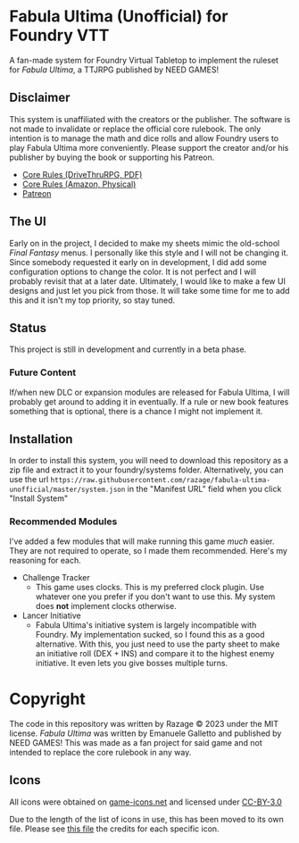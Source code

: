 # Fabula Ultima (Unofficial) for Foundry VTT

A fan-made system for Foundry Virtual Tabletop to implement the ruleset for _Fabula Ultima_, a TTJRPG published by NEED GAMES!

## Disclaimer

This system is unaffiliated with the creators or the publisher. The software is not made to invalidate or replace the official core rulebook. The only intention is to manage the math and dice rolls and allow Foundry users to play Fabula Ultima more conveniently. Please support the creator and/or his publisher by buying the book or supporting his Patreon.

-   [Core Rules (DriveThruRPG, PDF)](https://www.drivethrurpg.com/product/410108/Fabula-Ultima-TTJRPG)
-   [Core Rules (Amazon, Physical)](https://www.amazon.com/dp/B0C34VZ87R)
-   [Patreon](https://www.patreon.com/roosterema)

## The UI

Early on in the project, I decided to make my sheets mimic the old-school _Final Fantasy_ menus. I personally like this style and I will not be changing it. Since somebody requested it early on in development, I did add some configuration options to change the color. It is not perfect and I will probably revisit that at a later date. Ultimately, I would like to make a few UI designs and just let you pick from those. It will take some time for me to add this and it isn't my top priority, so stay tuned.

## Status

This project is still in development and currently in a beta phase.

### Future Content

If/when new DLC or expansion modules are released for Fabula Ultima, I will probably get around to adding it in eventually. If a rule or new book features something that is optional, there is a chance I might not implement it.

## Installation

In order to install this system, you will need to download this repository as a zip file and extract it to your foundry/systems folder. Alternatively, you can use the url `https://raw.githubusercontent.com/razage/fabula-ultima-unofficial/master/system.json` in the "Manifest URL" field when you click "Install System"

### Recommended Modules

I've added a few modules that will make running this game _much_ easier. They are not required to operate, so I made them recommended. Here's my reasoning for each.

-   Challenge Tracker
    -   This game uses clocks. This is my preferred clock plugin. Use whatever one you prefer if you don't want to use this. My system does **not** implement clocks otherwise.
-   Lancer Initiative
    -   Fabula Ultima's initiative system is largely incompatible with Foundry. My implementation sucked, so I found this as a good alternative. With this, you just need to use the party sheet to make an initiative roll (DEX + INS) and compare it to the highest enemy initiative. It even lets you give bosses multiple turns.

# Copyright

The code in this repository was written by Razage &copy; 2023 under the MIT license. _Fabula Ultima_ was written by Emanuele Galletto and published by NEED GAMES! This was made as a fan project for said game and not intended to replace the core rulebook in any way.

## Icons

All icons were obtained on [game-icons.net](https://game-icons.net/) and licensed under [CC-BY-3.0](https://creativecommons.org/licenses/by/3.0/)

Due to the length of the list of icons in use, this has been moved to its own file. Please see [this file](./COPYRIGHT.md) the credits for each specific icon.
